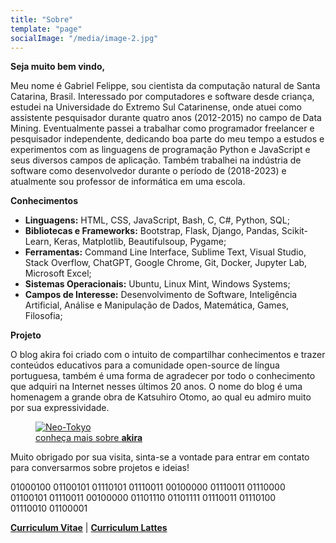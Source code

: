 ```yaml
---
title: "Sobre"
template: "page"
socialImage: "/media/image-2.jpg"
---
```


<b>Seja muito bem vindo,</b>

Meu nome é Gabriel Felippe, sou cientista da computação natural de Santa Catarina, Brasil. Interessado por computadores e software desde criança, estudei na Universidade do Extremo Sul Catarinense, onde atuei como assistente pesquisador durante quatro anos (2012-2015) no campo de Data Mining. Eventualmente passei a trabalhar como programador freelancer e pesquisador independente, dedicando boa parte do meu tempo a estudos e experimentos com as linguagens de programação Python e JavaScript e seus diversos campos de aplicação. Também trabalhei na indústria de software como desenvolvedor durante o período de (2018-2023) e atualmente sou professor de informática em uma escola.

<b>Conhecimentos</b>

  - **Linguagens:** HTML, CSS, JavaScript, Bash, C, C#, Python, SQL;
  - **Bibliotecas e Frameworks:** Bootstrap, Flask, Django, Pandas, Scikit-Learn, Keras, Matplotlib, Beautifulsoup, Pygame;
  - **Ferramentas:** Command Line Interface, Sublime Text, Visual Studio, Stack Overflow, ChatGPT, Google Chrome, Git, Docker, Jupyter Lab, Microsoft Excel;
  - **Sistemas Operacionais:** Ubuntu, Linux Mint, Windows Systems;
  - **Campos de Interesse:** Desenvolvimento de Software, Inteligência Artificial, Análise e Manipulação de Dados, Matemática, Games, Filosofia;

<b>Projeto</b>

O blog akira foi criado com o intuito de compartilhar conhecimentos e trazer conteúdos educativos para a comunidade open-source de língua portuguesa, também é uma forma de agradecer por todo o conhecimento que adquiri na Internet nesses últimos 20 anos. O nome do blog é uma homenagem a grande obra de Katsuhiro Otomo, ao qual eu admiro muito por sua expressividade. 

<figure class="float-right" style="width: 400px">
	<a href="https://en.wikipedia.org/wiki/Akira_(1988_film)"><img src="/media/akira.jpg" alt="Neo-Tokyo"></a>
	<figcaption><a href="https://en.wikipedia.org/wiki/Akira_(1988_film)">conheça mais sobre <b>akira</b></a></figcaption>
</figure>

Muito obrigado por sua visita, sinta-se a vontade para entrar em contato para conversarmos sobre projetos e ideias!

<figure style="margin-block-start: 0;margin-inline-start: 0;">
01000100 01100101 01110101 01110011 00100000 01110011 01110000 01100101 01110011 00100000 01101110 01101111 01110011 01110100 01110010 01100001
</figure>

**[Curriculum Vitae](https://gabrielcv.netlify.com/)** | **[Curriculum Lattes](http://lattes.cnpq.br/6618667439740836)**
